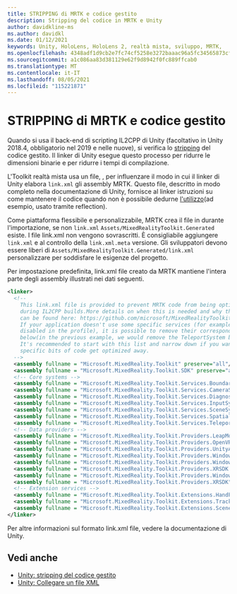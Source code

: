 ```yaml
---
title: STRIPPING di MRTK e codice gestito
description: Stripping del codice in MRTK e Unity
author: davidkline-ms
ms.author: davidkl
ms.date: 01/12/2021
keywords: Unity, HoloLens, HoloLens 2, realtà mista, sviluppo, MRTK,
ms.openlocfilehash: 4348adf1d9cb2e7fc74cf5258e3272baaac96a5fc34565873cf35ae93225bdbe
ms.sourcegitcommit: a1c086aa83d381129e62f9d8942f0fc889ffcab0
ms.translationtype: MT
ms.contentlocale: it-IT
ms.lasthandoff: 08/05/2021
ms.locfileid: "115221871"
---
```

# <a name="mrtk-and-managed-code-stripping"></a>STRIPPING di MRTK e codice gestito

Quando si usa il back-end di scripting IL2CPP di Unity (facoltativo in Unity 2018.4, obbligatorio nel 2019 e nelle nuove), si verifica lo [stripping](https://docs.unity3d.com/Manual/ManagedCodeStripping.html) del codice gestito.
Il linker di Unity esegue questo processo per ridurre le dimensioni binarie e per ridurre i tempi di compilazione.

L'Toolkit realtà mista usa un file, , per influenzare il modo in cui il linker di Unity elabora `link.xml` gli assembly MRTK. Questo file, descritto in modo completo nella documentazione di Unity, fornisce al linker istruzioni su come mantenere il codice quando non è possibile dedurne [l'utilizzo](https://docs.unity3d.com/Manual/ManagedCodeStripping.html#LinkXML)(ad esempio, usato tramite reflection).

Come piattaforma flessibile e personalizzabile, MRTK crea il file in durante l'importazione, se non `link.xml` `Assets/MixedRealityToolkit.Generated` esiste. I file link.xml non vengono sovrascritti. È consigliabile aggiungere `link.xml` e al controllo della `link.xml.meta` versione. Gli sviluppatori devono essere liberi di `Assets/MixedRealityToolkit.Generated/link.xml` personalizzare per soddisfare le esigenze del progetto.

Per impostazione predefinita, link.xml file creato da MRTK mantiene l'intera parte degli assembly illustrati nei dati seguenti.

``` xml
<linker> 
  <!-- 
    This link.xml file is provided to prevent MRTK code from being optimized away 
    during IL2CPP builds.More details on when this is needed and why this is needed 
    can be found here: https://github.com/microsoft/MixedRealityToolkit-Unity/issues/5273 
    If your application doesn't use some specific services (for example, if teleportation system is 
    disabled in the profile), it is possible to remove their corresponding lines down 
    below(in the previous example, we would remove the TeleportSystem below). 
    It's recommended to start with this list and narrow down if you want to ensure 
    specific bits of code get optimized away. 
  --> 
  <assembly fullname = "Microsoft.MixedReality.Toolkit" preserve="all"/> 
  <assembly fullname = "Microsoft.MixedReality.Toolkit.SDK" preserve="all"/> 
  <!-- Core systems --> 
  <assembly fullname = "Microsoft.MixedReality.Toolkit.Services.BoundarySystem" preserve="all"/> 
  <assembly fullname = "Microsoft.MixedReality.Toolkit.Services.CameraSystem" preserve="all"/> 
  <assembly fullname = "Microsoft.MixedReality.Toolkit.Services.DiagnosticsSystem" preserve="all"/> 
  <assembly fullname = "Microsoft.MixedReality.Toolkit.Services.InputSystem" preserve="all"/> 
  <assembly fullname = "Microsoft.MixedReality.Toolkit.Services.SceneSystem" preserve="all"/> 
  <assembly fullname = "Microsoft.MixedReality.Toolkit.Services.SpatialAwarenessSystem" preserve="all"/> 
  <assembly fullname = "Microsoft.MixedReality.Toolkit.Services.TeleportSystem" preserve="all"/> 
  <!-- Data providers --> 
  <assembly fullname = "Microsoft.MixedReality.Toolkit.Providers.LeapMotion" preserve="all"/> 
  <assembly fullname = "Microsoft.MixedReality.Toolkit.Providers.OpenVR" preserve="all"/> 
  <assembly fullname = "Microsoft.MixedReality.Toolkit.Providers.UnityAR" preserve="all"/> 
  <assembly fullname = "Microsoft.MixedReality.Toolkit.Providers.WindowsMixedReality.Shared" preserve="all"/> 
  <assembly fullname = "Microsoft.MixedReality.Toolkit.Providers.WindowsMixedReality" preserve="all"/> 
  <assembly fullname = "Microsoft.MixedReality.Toolkit.Providers.XRSDK.WindowsMixedReality" preserve="all"/> 
  <assembly fullname = "Microsoft.MixedReality.Toolkit.Providers.WindowsVoiceInput" preserve="all"/> 
  <assembly fullname = "Microsoft.MixedReality.Toolkit.Providers.XRSDK" preserve="all"/> 
  <!-- Extension services --> 
  <assembly fullname = "Microsoft.MixedReality.Toolkit.Extensions.HandPhysics" preserve="all"/> 
  <assembly fullname = "Microsoft.MixedReality.Toolkit.Extensions.Tracking" preserve="all"/> 
  <assembly fullname = "Microsoft.MixedReality.Toolkit.Extensions.SceneTransitionService" preserve="all"/> 
</linker>
```

Per altre informazioni sul formato link.xml file, vedere la documentazione di Unity.

## <a name="see-also"></a>Vedi anche

- [Unity: stripping del codice gestito](https://docs.unity3d.com/Manual/ManagedCodeStripping.html)
- [Unity: Collegare un file XML](https://docs.unity3d.com/Manual/ManagedCodeStripping.html#LinkXML)
